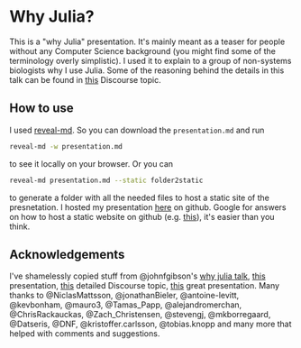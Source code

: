 # Why Julia?
This is a "why Julia" presentation. It's mainly meant as a teaser for people without any Computer Science background (you might find some of the terminology overly simplistic). I used it to explain to a group of non-systems biologists why I use Julia. Some of the reasoning behind the details in this talk can be found in [this](https://discourse.julialang.org/t/preaching-julia-to-biologists/15058?u=yakir12) Discourse topic. 

## How to use
I used [reveal-md](https://github.com/webpro/reveal-md). So you can download the `presentation.md` and run 
```bash
reveal-md -w presentation.md
``` 
to see it locally on your browser. Or you can
```bash
reveal-md presentation.md --static folder2static
``` 
to generate a folder with all the needed files to host a static site of the presnetation. I hosted my presentation [here](https://yakir12.github.io/whyjulia/#/) on github. Google for answers on how to host a static website on github (e.g. [this](https://pages.github.com)), it's easier than you think.

## Acknowledgements
I've shamelessly copied stuff from @johnfgibson's [why julia talk](https://github.com/johnfgibson/whyjulia), [this](http://ucidatascienceinitiative.github.io/IntroToJulia/Html/WhyJulia) presentation, [this](https://discourse.julialang.org/t/what-package-s-are-state-of-the-art-or-attract-you-to-julia-and-make-you-stay-there-not-easily-replicateable-in-e-g-python-r-matlab) detailed Discourse topic, [this](http://gofile.me/3TJXy/mEGZtH0en) great presentation. Many thanks to @NiclasMattsson, @jonathanBieler, @antoine-levitt, @kevbonham, @mauro3, @Tamas_Papp, @alejandromerchan, @ChrisRackauckas, @Zach_Christensen, @stevengj, @mkborregaard, @Datseris, @DNF, @kristoffer.carlsson, @tobias.knopp and many more that helped with comments and suggestions. 
